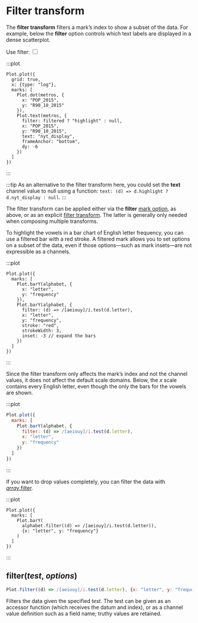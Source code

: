 <script setup>

import * as Plot from "@observablehq/plot";
import * as d3 from "d3";
import {computed, ref, shallowRef, onMounted} from "vue";
import alphabet from "../data/alphabet.ts";
import metros from "../data/metros.ts";

const filtered = ref(true);

</script>

# Filter transform

The **filter transform** filters a mark’s index to show a subset of the data. For example, below the **filter** option controls which text labels are displayed in a dense scatterplot.

<p>
  <label class="label-input">
    Use filter:
    <input type="checkbox" v-model="filtered">
  </label>
</p>

:::plot
```js{10}
Plot.plot({
  grid: true,
  x: {type: "log"},
  marks: [
    Plot.dot(metros, {
      x: "POP_2015",
      y: "R90_10_2015"
    }),
    Plot.text(metros, {
      filter: filtered ? "highlight" : null,
      x: "POP_2015",
      y: "R90_10_2015",
      text: "nyt_display",
      frameAnchor: "bottom",
      dy: -6
    })
  ]
})
```
:::

:::tip
As an alternative to the filter transform here, you could set the **text** channel value to null using a function: `text: (d) => d.highlight ? d.nyt_display : null`.
:::

The filter transform can be applied either via the **filter** [mark option](../features/marks.md#mark-options), as above, or as an explicit [filter transform](#filter-test-options). The latter is generally only needed when composing multiple transforms.

To highlight the vowels in a bar chart of English letter frequency, you can use a filtered bar with a <span style="border-bottom: solid 2px var(--vp-c-red);">red</span> stroke. A filtered mark allows you to set options on a subset of the data, even if those options—such as mark insets—are not expressible as a channels.

:::plot
```js{8}
Plot.plot({
  marks: [
    Plot.barY(alphabet, {
      x: "letter",
      y: "frequency"
    }),
    Plot.barY(alphabet, {
      filter: (d) => /[aeiouy]/i.test(d.letter),
      x: "letter",
      y: "frequency",
      stroke: "red",
      strokeWidth: 3,
      inset: -3 // expand the bars
    })
  ]
})
```
:::

Since the filter transform only affects the mark’s index and not the channel values, it does not affect the default scale domains. Below, the *x* scale contains every English letter, even though the only the bars for the vowels are shown.

:::plot
```js
Plot.plot({
  marks: [
    Plot.barY(alphabet, {
      filter: (d) => /[aeiouy]/i.test(d.letter),
      x: "letter",
      y: "frequency"
    })
  ]
})
```
:::

If you want to drop values completely, you can filter the data with [*array*.filter](https://developer.mozilla.org/en-US/docs/Web/JavaScript/Reference/Global_Objects/Array/filter).

:::plot
```js{4}
Plot.plot({
  marks: [
    Plot.barY(
      alphabet.filter((d) => /[aeiouy]/i.test(d.letter)),
      {x: "letter", y: "frequency"}
    )
  ]
})
```
:::

## filter(*test*, *options*)

```js
Plot.filter((d) => /[aeiouy]/i.test(d.letter), {x: "letter", y: "frequency"})
```

Filters the data given the specified *test*. The test can be given as an accessor function (which receives the datum and index), or as a channel value definition such as a field name; truthy values are retained.
